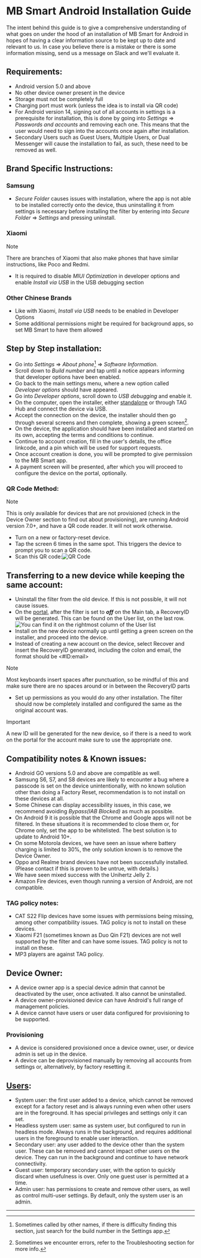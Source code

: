 # MB Smart Android Installation Guide

The intent behind this guide is to give a comprehensive understanding of what goes on under the hood of an installation of MB Smart for Android in hopes of having a clear information source to be kept up to date and relevant to us. In case you believe there is a mistake or there is some information missing, send us a message on Slack and we'll evaluate it.

## Requirements:

- Android version 5.0 and above
- No other device owner present in the device
- Storage must not be completely full
- Charging port must work (unless the idea is to install via QR code)
- For Android version 14, signing out of all accounts in settings is a prerequisite for installation, this is done by going into _Settings_ => _Passwords and accounts_ and removing each one. This means that the user would need to sign into the accounts once again after installation.
- Secondary Users such as Guest Users, Multiple Users, or Dual Messenger will cause the installation to fail, as such, these need to be removed as well.

## Brand Specific Instructions:

### Samsung

- _Secure Folder_ causes issues with installation, where the app is not able to be installed correctly onto the device, thus uninstalling it from settings is necessary before installing the filter by entering into _Secure Folder_ => _Settings_ and pressing uninstall.

### Xiaomi

> [!Note]
> There are branches of Xiaomi that also make phones that have similar instructions, like Poco and Redmi.
- It is required to disable _MIUI Optimization_ in developer options and enable _Install via USB_ in the USB debugging section

### Other Chinese Brands

- Like with Xiaomi, _Install via USB_ needs to be enabled in Developer Options
- Some additional permissions might be required for background apps, so set MB Smart to have them allowed

## Step by Step installation:

- Go into _Settings_ => _About phone_[^1] => _Software Information_.
- Scroll down to _Build number_ and tap until a notice appears informing that developer options have been enabled.
- Go back to the main settings menu, where a new option called _Developer options_ should have appeared.
- Go into _Developer options_, scroll down to _USB debugging_ and enable it.
- On the computer, open the installer, either [standalone](https://installer.mbsmart.net/MB_Installer.exe) or through TAG Hub and connect the device via USB.
- Accept the connection on the device, the installer should then go through several screens and then complete, showing a green screen[^2].
- On the device, the application should have been installed and started on its own, accepting the terms and conditions to continue.
- Continue to account creation, fill in the user's details, the office linkcode, and a pin which will be used for support requests.
- Once account creation is done, you will be prompted to give permission to the MB Smart app.
- A payment screen will be presented, after which you will proceed to configure the device on the portal, optionally.

### QR Code Method:

> [!Note]
> This is only available for devices that are not provisioned (check in the Device Owner section to find out about provisioning), are running Android version 7.0+, and have a QR code reader. It will not work otherwise.
- Turn on a new or factory-reset device.
- Tap the screen 6 times in the same spot. This triggers the device to prompt you to scan a QR code.
- Scan this QR code:![QR Code](./img/QRcode.jpg)

## Transferring to a new device while keeping the same account:

- Uninstall the filter from the old device. If this is not possible, it will not cause issues.
- On the [portal](https://portal.mbsmartservices.com), after the filter is set to **_off_** on the Main tab, a RecoveryID will be generated. This can be found on the User list, on the last row. ![You can find it on the rightmost column of the User list](./img/RecoveryID.png)
- Install on the new device normally up until getting a green screen on the installer, and proceed into the device.
- Instead of creating a new account on the device, select Recover and insert the RecoveryID generated, including the colon and email, the format should be <#ID:email\>
> [!Note]
> Most keyboards insert spaces after punctuation, so be mindful of this and make sure there are no spaces around or in between the RecoveryID parts
- Set up permissions as you would do any other installation. The filter should now be completely installed and configured the same as the original account was.
> [!Important]
> A new ID will be generated for the new device, so if there is a need to work on the portal for the account make sure to use the appropriate one.

## Compatibility notes & Known issues:

- Android GO versions 5.0 and above are compatible as well.
- Samsung S6, S7, and S8 devices are likely to encounter a bug where a passcode is set on the device unintentionally, with no known solution other than doing a Factory Reset, recommendation is to not install on these devices at all.
- Some Chinese can display accessibility issues, in this case, we recommend avoiding _Bypass(IAB Blocked)_ as much as possible.
- On Android 9 it is possible that the Chrome and Google apps will not be filtered. In these situations it is recommended to close them or, for Chrome only, set the app to be whitelisted. The best solution is to update to Android 10+.
- On some Motorola devices, we have seen an issue where battery charging is limited to 30%, the only solution known is to remove the Device Owner.
- Oppo and Realme brand devices have not been successfully installed. (Please contact if this is proven to be untrue, with details.)
- We have seen mixed success with the Unihertz Jelly 2.
- Amazon Fire devices, even though running a version of Android, are not compatible.

### TAG policy notes:

- CAT S22 Flip devices have some issues with permissions being missing, among other compatibility issues. TAG policy is not to install on these devices.
- Xiaomi F21 (sometimes known as Duo Qin F21) devices are not well supported by the filter and can have some issues. TAG policy is not to install on these.
- MP3 players are against TAG policy.

## Device Owner:

- A device owner app is a special device admin that cannot be deactivated by the user, once activated. It also cannot be uninstalled.
- A device owner-provisioned device can have Android's full range of management policies.
- A device cannot have users or user data configured for provisioning to be supported.

### Provisioning

- A device is considered provisioned once a device owner, user, or device admin is set up in the device.
- A device can be deprovisioned manually by removing all accounts from settings or, alternatively, by factory resetting it.

## [Users](https://source.android.com/docs/devices/admin/multi-user#categories_of_users):

- System user: the first user added to a device, which cannot be removed except for a factory reset and is always running even when other users are in the foreground. It has special privileges and settings only it can set.
- Headless system user: same as system user, but configured to run in headless mode. Always runs in the background, and requires additional users in the foreground to enable user interaction.
- Secondary user: any user added to the device other than the system user. These can be removed and cannot impact other users on the device. They can run in the background and continue to have network connectivity.
- Guest user: temporary secondary user, with the option to quickly discard when usefulness is over. Only one guest user is permitted at a time.
- Admin user: has permissions to create and remove other users, as well as control multi-user settings. By default, only the system user is an admin.

---

[^1]: Sometimes called by other names, if there is difficulty finding this section, just search for the build number in the Settings app.
[^2]: Sometimes we encounter errors, refer to the Troubleshooting section for more info.
